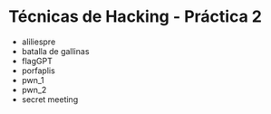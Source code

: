 # Técnicas de Hacking - Práctica 2
 
- aliliespre
- batalla de gallinas
- flagGPT
- porfaplis
- pwn_1
- pwn_2
- secret meeting
